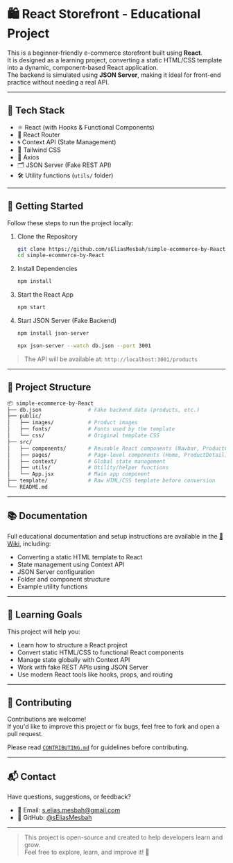 # 🛍️ React Storefront - Educational Project

This is a beginner-friendly e-commerce storefront built using **React**.  
It is designed as a learning project, converting a static HTML/CSS template into a dynamic, component-based React application.  
The backend is simulated using **JSON Server**, making it ideal for front-end practice without needing a real API.

---

## 🧰 Tech Stack

- ⚛️ React (with Hooks & Functional Components)
- 🧭 React Router
- 🌀 Context API (State Management)
- 🎨 Tailwind CSS
- 🔗 Axios
- 🗂 JSON Server (Fake REST API)
- 🛠 Utility functions (`utils/` folder)

---

## 🚀 Getting Started

Follow these steps to run the project locally:

1. Clone the Repository

   ```bash
   git clone https://github.com/sEliasMesbah/simple-ecommerce-by-React.git
   cd simple-ecommerce-by-React
   ```

2. Install Dependencies

   ```bash
   npm install
   ```

3. Start the React App

   ```bash
   npm start
   ```

4. Start JSON Server (Fake Backend)

   ```bash
   npm install json-server
   ```
   ```bash
   npx json-server --watch db.json --port 3001
   ```

> The API will be available at: `http://localhost:3001/products`

---

## 📁 Project Structure

```bash
📦 simple-ecommerce-by-React
├── db.json               # Fake backend data (products, etc.)
├── public/
│   ├── images/           # Product images
│   ├── fonts/            # Fonts used by the template
│   └── css/              # Original template CSS
├── src/
│   ├── components/       # Reusable React components (Navbar, ProductCard, etc.)
│   ├── pages/            # Page-level components (Home, ProductDetail, etc.)
│   ├── context/          # Global state management
│   ├── utils/            # Utility/helper functions
│   └── App.jsx           # Main app component
├── template/             # Raw HTML/CSS template before conversion
└── README.md
```

---

## 📚 Documentation

Full educational documentation and setup instructions are available in the [📘 Wiki](../../wiki), including:

- Converting a static HTML template to React  
- State management using Context API  
- JSON Server configuration  
- Folder and component structure  
- Example utility functions

---

## 🎯 Learning Goals

This project will help you:

- Learn how to structure a React project
- Convert static HTML/CSS to functional React components
- Manage state globally with Context API
- Work with fake REST APIs using JSON Server
- Use modern React tools like hooks, props, and routing

---

## 🤝 Contributing

Contributions are welcome!  
If you'd like to improve this project or fix bugs, feel free to fork and open a pull request.

Please read [`CONTRIBUTING.md`](CONTRIBUTING.md) for guidelines before contributing.

---

## 📬 Contact

Have questions, suggestions, or feedback?

- 📧 Email: s.elias.mesbah@gmail.com  
- 🐙 GitHub: [@sEliasMesbah](https://github.com/sEliasMesbah)

---

> This project is open-source and created to help developers learn and grow.  
> Feel free to explore, learn, and improve it! 🚀
